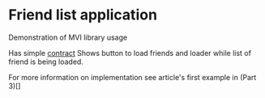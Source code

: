 # Friend list application

Demonstration of MVI library usage

Has simple [contract](FriendListContract.kt) 
Shows button to load friends and loader while
list of friend is being loaded.

For more information on implementation see article's first example in (Part 3)[]